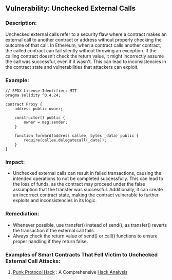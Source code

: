 ## Vulnerability: Unchecked External Calls

### Description:
Unchecked external calls refer to a security flaw where a contract makes an external call to another contract or address without properly checking the outcome of that call. In Ethereum, when a contract calls another contract, the called contract can fail silently without throwing an exception. If the calling contract doesn’t check the return value, it might incorrectly assume the call was successful, even if it wasn't. This can lead to inconsistencies in the contract state and vulnerabilities that attackers can exploit.

### Example:
```
// SPDX-License-Identifier: MIT
pragma solidity ^0.4.24;

contract Proxy {
    address public owner;

    constructor() public {
        owner = msg.sender;
    }

    function forward(address callee, bytes _data) public {
        require(callee.delegatecall(_data));
    }
}
```
### Impact:
- Unchecked external calls can result in failed transactions, causing the intended operations to not be completed successfully. This can lead to the loss of funds, as the contract may proceed under the false assumption that the transfer was successful. Additionally, it can create an incorrect contract state, making the contract vulnerable to further exploits and inconsistencies in its logic.

### Remediation:
- Whenever possible, use transfer() instead of send(), as transfer() reverts the transaction if the external call fails.
- Always check the return value of send() or call() functions to ensure proper handling if they return false.

### Examples of Smart Contracts That Fell Victim to Unchecked External Call Attacks:
1. [Punk Protocol Hack](https://github.com/PunkFinance/punk.protocol/blob/master/contracts/models/CompoundModel.sol) : A Comprehensive [Hack Analysis](https://blog.solidityscan.com/security-issues-with-delegate-calls-4ae64d775b76)
